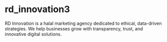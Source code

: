 # rd_innovation3
RD Innovation is a halal marketing agency dedicated to ethical, data-driven strategies. We help businesses grow with transparency, trust, and innovative digital solutions.
